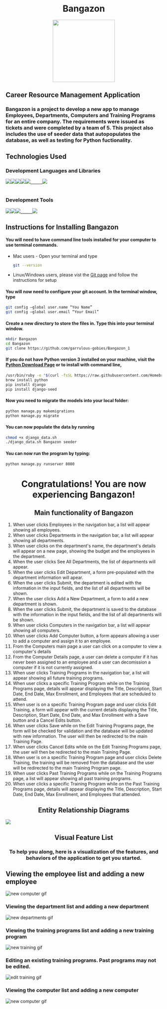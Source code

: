 <div style="text-align:center">
<h1 style="font-weight: bold">Bangazon</h1>
<img src="images/bangazonIcon.png" width="200"/>
</div>

<h2 style="font-weight: bold">Career Resource Management Application</h2>

<h3>Bangazon is a project to develop a new app to manage Employees, Departments, Computers and Training Programs for an entire company. The requirements were issued as tickets and were completed by a team of 5. This project also includes the use of seeder data that autopopulates the database, as well as testing for Python fuctionality.</h3>

<h2 style="font-weight: bold;"> Technologies Used
<h3>Development Languages and Libraries</h3>

<img src="images/python.png"/>______<img src="images/django.jpeg"/>______<img src="images/django_seed.png"/>______<img src="images/dbbrowser.png"/>______<img src="images/html5.jpg"/>______<img src="./images/css3.jpg"/>

<h1></h1>
<h3>Development Tools</h3>

<img src="images/lucid.png"/>______<img src="images/slack.png"/>______<img src="images/vs.png"/>______<img src="images/github.jpg"/>


<h2>Instructions for Installing Bangazon</h2>

<h4> You will need to have command line tools installed for your computer to use terminal commands.
</h4>

  * Mac users - Open your terminal and type

    ```sh
    git --version
    ```

  * Linux/Windows users, please vist the [Git page](https://git-scm.com/book/en/v2/Getting-Started-Installing-Git) and follow the instructions for setup

<h4>You will now need to configure your git account. In the terminal window, type</h4>

  ```sh
  git config –global user.name “You Name”
  git config –global user.email “Your Email”
  ```

#### Create a new directory to store the files in. Type this into your terminal window.

  ```sh
  mkdir Bangazon
  cd Bangazon
  git clone https://github.com/garrulous-gobies/Bangazon_1
  ```

#### If you do not have Python version 3 installed on your machine, visit the [Python Download Page](https://www.python.org/downloads/) or to install with command line,

```sh
/usr/bin/ruby -e "$(curl -fsSL https://raw.githubusercontent.com/Homebrew/install/master/install)"
brew install python
pip install django
pip install django-seed
```

#### Now you need to migrate the models into your local folder:
```sh
python manage.py makemigrations
python manage.py migrate
```


#### You can now populate the data by running

```sh
chmod +x django_data.sh
./django_data.sh Bangazon seeder
```

#### You can now run the program by typing:

```sh
python manage.py runserver 8080
```

<h1 style="text-align:center; font-weight: bold;">Congratulations! You are now experiencing Bangazon!

<h2 style="font-weight:bold;text-align:center" > Main functionality of Bangazon</h2>

1. When user clicks Employees in the navigation bar, a list will appear showing all employees.
1. When user clicks Departments in the navigation bar, a list will appear showing all departments.
1. When user clicks on the department's name, the department's details will appear on a new page, showing the budget and the employees in the department.
1. When the user clicks See All Departments, the list of departments will appear.
1. When the user clicks Edit Department, a form pre-populated with the department information will apear.
1. When the user clicks Submit, the department is edited with the information in the input fields, and the list of all departments will be shown.
1. When the user clicks Add a New Department, a form to add a new department is shown.
1. When the user clicks Submit, the department is saved to the database with the information in the input fields, and the list of all departments will be shown.
1. When user clicks Computers in the navigation bar, a list will appear showing all computers.
1. When user clicks Add Computer button, a form appears allowing a user to add a computer and assign it to an employee.
1. From the Computers main page a user can click on a computer to view a computer's details
1. From the Computer Details page, a user can delete a computer if it has never been assigned to an employee and a user can decomission a computer if it is not currently assigned.
1. When user clicks Training Programs in the navigation bar, a list will appear showing all future training programs.
1. When user clicks a specific Training Program while on the Training Programs page, details will appear displaying the Title, Description, Start Date, End Date, Max Enrollment, and Employees that are scheduled to attend.
1. When user is on a specific Training Program page and user clicks Edit Training, a form will appear with the current details displaying the Title, Description, Start Date, End Date, and Max Enrollment with a Save button and a Cancel Edits button.
1. When user clicks Save while on the Edit Training Programs page, the form will be checked for validation and the database will be updated with new information. The user will then be redirected to the main Training Page.
1. When user clicks Cancel Edits while on the Edit Training Programs page, the user will then be redirected to the main Training Page.
1. When user is on a specific Training Program page and user clicks Delete Training, the training will be removed from the database and the user will be redirected to the main Training Program page.
1. When user clicks Past Training Programs while on the Training Programs page, a list will appear showing all past training programs.
1. When user clicks a specific Training Program while on the Past Training Programs page, details will appear displaying the Title, Description, Start Date, End Date, Max Enrollment, and Employees that attended.


<h2 style="text-align: center">Entity Relationship Diagrams</h2>

<img src="images/ERD.png" />

<h2 style="text-align: center; font-weight: bold"> Visual Feature List</h2>

<h3 style="text-align: center">To help you along, here is a visualization of the features, and behaviors of the application to get you started.</h3>

## Viewing the employee list and adding a new employee
![new computer gif](https://github.com/garrulous-gobies/Bangazon_1/blob/nl-readme-gifs/images/employees.gif)

### Viewing the department list and adding a new department
![new departments gif](https://github.com/garrulous-gobies/Bangazon_1/blob/nl-readme-gifs/images/newdepartment.gif)

### Viewing the training programs list and adding a new training program
![new training gif](https://github.com/garrulous-gobies/Bangazon_1/blob/nl-readme-gifs/images/newtraining.gif)

### Editing an existing training programs. Past programs may not be edited.
![edit training gif](https://github.com/garrulous-gobies/Bangazon_1/blob/nl-readme-gifs/images/edittraining.gif)

### Viewing the computer list and adding a new computer
![new computer gif](https://github.com/garrulous-gobies/Bangazon_1/blob/nl-readme-gifs/images/newcomputer.gif)


